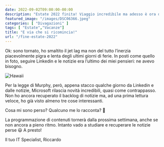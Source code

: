 ```yaml
---
date: 2022-09-02T09:00:00-00:00
description: "Estate 2022 finita! Viaggio incredibile ma adesso è ora di tornare a parlare di tantissime novità uscite in queste settimane!"
featured_image: "/images/DSC06366.jpeg"
categories: [ "Divagazioni" ]
tags: [ "Estate","Vacanze"]
title: "E via che si ricomincia!"
url: "/fine-estate-2022"
---
```

Ok: sono tornato, ho smaltito il jet lag ma non del tutto l’inerzia piacevolmente pigra e lenta degli ultimi giorni di ferie. In posti come quello in foto, seguire Linkedin e le notizie era l’ultimo dei miei pensieri: ne avevo bisogno.

![Hawaii](/images/DSC06366.jpeg)

Per la legge di Murphy, però, appena stacco qualche giorno da Linkedin e dalle notizie, Microsoft rilascia novità incredibili, quasi come contrappasso. Non ho ancora recuperato il backlog di notizie ma, ad una prima lettura veloce, ho già visto almeno tre cose interessanti.

Cosa mi sono perso? Qualcuno me lo racconta? 🤣

La programmazione di contenuti tornerà dalla prossima settimana, anche se non ancora a pieno ritmo. Intanto vado a studiare e recuperare le notizie perse 😃 A presto!

Il tuo IT Specialist, Riccardo